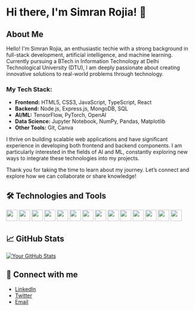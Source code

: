 # Hi there, I'm Simran Rojia! 👋

## About Me

Hello! I'm Simran Rojia, an enthusiastic techie with a strong background in full-stack development, artificial intelligence, and machine learning. Currently pursuing a BTech in Information Technology at Delhi Technological University (DTU), I am deeply passionate about creating innovative solutions to real-world problems through technology.

### My Tech Stack:
- **Frontend:** HTML5, CSS3, JavaScript, TypeScript, React
- **Backend:** Node.js, Express.js, MongoDB, SQL
- **AI/ML:** TensorFlow, PyTorch, OpenAI
- **Data Science:** Jupyter Notebook, NumPy, Pandas, Matplotlib
- **Other Tools:** Git, Canva

I thrive on building scalable web applications and have significant experience in developing both frontend and backend components. I am particularly interested in the fields of AI and ML, constantly exploring new ways to integrate these technologies into my projects.


Thank you for taking the time to learn about my journey. Let’s connect and explore how we can collaborate or share knowledge!


## 🛠️ Technologies and Tools

<p>
  <img src="https://img.shields.io/badge/-HTML5-E34F26?style=flat-square&logo=html5&logoColor=white" height="30"/>
  <img src="https://img.shields.io/badge/-CSS3-1572B6?style=flat-square&logo=css3" height="30"/>
  <img src="https://img.shields.io/badge/-JavaScript-F7DF1E?style=flat-square&logo=javascript&logoColor=black" height="30"/>
  <img src="https://img.shields.io/badge/-TypeScript-007ACC?style=flat-square&logo=typescript" height="30"/>
  <img src="https://img.shields.io/badge/-Node.js-339933?style=flat-square&logo=node.js&logoColor=white" height="30"/>
  <img src="https://img.shields.io/badge/-Express.js-000000?style=flat-square&logo=express&logoColor=white" height="30"/>
  <img src="https://img.shields.io/badge/-SQL-4479A1?style=flat-square&logo=mysql&logoColor=white" height="30"/>
  <img src="https://img.shields.io/badge/-Jupyter-FA0F00?style=flat-square&logo=jupyter" height="30"/>
  <img src="https://img.shields.io/badge/-TensorFlow-FF6F00?style=flat-square&logo=tensorflow&logoColor=white" height="30"/>
  <img src="https://img.shields.io/badge/-PyTorch-EE4C2C?style=flat-square&logo=pytorch&logoColor=white" height="30"/>
  <img src="https://img.shields.io/badge/-OpenAI-412991?style=flat-square&logo=openai&logoColor=white" height="30"/>
  <img src="https://img.shields.io/badge/-NumPy-013243?style=flat-square&logo=numpy" height="30"/>
  <img src="https://img.shields.io/badge/-Pandas-150458?style=flat-square&logo=pandas" height="30"/>
  <img src="https://img.shields.io/badge/-Matplotlib-239120?style=flat-square&logo=matplotlib" height="30"/>
</p>


## 📈 GitHub Stats

[![Your GitHub Stats](https://github-readme-stats.vercel.app/api?username=SimranRojia&show_icons=true&hide=issues&hide_title=true)](https://github.com/SimranRojia)


## 🔗 Connect with me

- [LinkedIn](https://www.linkedin.com/in/simran-rojia/)
- [Twitter](https://twitter.com/SimranRojia2284)
- [Email](mailto:simranrojia@gmail.com)

